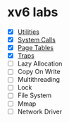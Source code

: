 # xv6 labs

- [x] [Utilities](https://github.com/JahJahWei/os-lab/tree/util)
- [x] [System Calls](https://github.com/JahJahWei/os-lab/tree/syscall)
- [x] [Page Tables](https://github.com/JahJahWei/os-lab/tree/pgtbl)
- [x] [Traps](https://github.com/JahJahWei/os-lab/tree/traps)
- [ ] Lazy Allocation
- [ ] Copy On Write
- [ ] Multithreading
- [ ] Lock
- [ ] File System
- [ ] Mmap
- [ ] Network Driver
